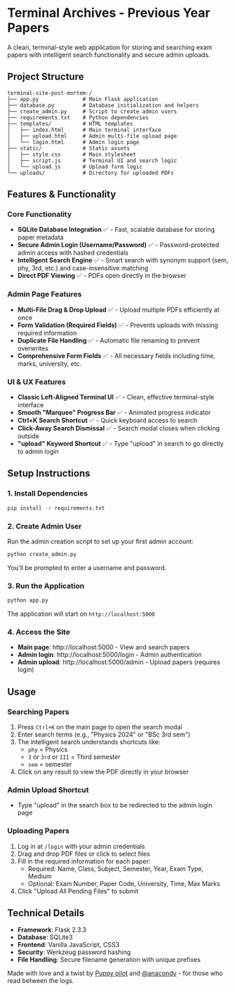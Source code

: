 # Terminal Archives - Previous Year Papers

A clean, terminal-style web application for storing and searching exam papers with intelligent search functionality and secure admin uploads.

## Project Structure

```
terminal-site-post-mortem-/
├── app.py              # Main Flask application
├── database.py         # Database initialization and helpers
├── create_admin.py     # Script to create admin users
├── requirements.txt    # Python dependencies
├── templates/          # HTML templates
│   ├── index.html      # Main terminal interface
│   ├── upload.html     # Admin multi-file upload page
│   └── login.html      # Admin login page
├── static/             # Static assets
│   ├── style.css       # Main stylesheet
│   ├── script.js       # Terminal UI and search logic
│   └── upload.js       # Upload form logic
└── uploads/            # Directory for uploaded PDFs
```

## Features & Functionality

### Core Functionality
- **SQLite Database Integration** ✅ - Fast, scalable database for storing paper metadata
- **Secure Admin Login (Username/Password)** ✅ - Password-protected admin access with hashed credentials
- **Intelligent Search Engine** ✅ - Smart search with synonym support (sem, phy, 3rd, etc.) and case-insensitive matching
- **Direct PDF Viewing** ✅ - PDFs open directly in the browser

### Admin Page Features  
- **Multi-File Drag & Drop Upload** ✅ - Upload multiple PDFs efficiently at once
- **Form Validation (Required Fields)** ✅ - Prevents uploads with missing required information
- **Duplicate File Handling** ✅ - Automatic file renaming to prevent overwrites
- **Comprehensive Form Fields** ✅ - All necessary fields including time, marks, university, etc.

### UI & UX Features
- **Classic Left-Aligned Terminal UI** ✅ - Clean, effective terminal-style interface
- **Smooth "Marquee" Progress Bar** ✅ - Animated progress indicator
- **Ctrl+K Search Shortcut** ✅ - Quick keyboard access to search
- **Click-Away Search Dismissal** ✅ - Search modal closes when clicking outside
- **"upload" Keyword Shortcut** ✅ - Type "upload" in search to go directly to admin login

## Setup Instructions

### 1. Install Dependencies

```bash
pip install -r requirements.txt
```

### 2. Create Admin User

Run the admin creation script to set up your first admin account:

```bash
python create_admin.py
```

You'll be prompted to enter a username and password.

### 3. Run the Application

```bash
python app.py
```

The application will start on `http://localhost:5000`

### 4. Access the Site

- **Main page**: http://localhost:5000 - View and search papers
- **Admin login**: http://localhost:5000/login - Admin authentication
- **Admin upload**: http://localhost:5000/admin - Upload papers (requires login)

## Usage

### Searching Papers
1. Press `Ctrl+K` on the main page to open the search modal
2. Enter search terms (e.g., "Physics 2024" or "BSc 3rd sem")
3. The intelligent search understands shortcuts like:
   - `phy` = Physics
   - `3` or `3rd` or `III` = Third semester
   - `sem` = semester
4. Click on any result to view the PDF directly in your browser

### Admin Upload Shortcut
- Type "upload" in the search box to be redirected to the admin login page

### Uploading Papers
1. Log in at `/login` with your admin credentials
2. Drag and drop PDF files or click to select files
3. Fill in the required information for each paper:
   - Required: Name, Class, Subject, Semester, Year, Exam Type, Medium
   - Optional: Exam Number, Paper Code, University, Time, Max Marks
4. Click "Upload All Pending Files" to submit

## Technical Details

- **Framework**: Flask 2.3.3
- **Database**: SQLite3
- **Frontend**: Vanilla JavaScript, CSS3
- **Security**: Werkzeug password hashing
- **File Handling**: Secure filename generation with unique prefixes

Made with love and a twist by [Puppy pilot](https://github.com/copilot) and [@anacondy](https://github.com/anacondy) - for those who read between the logs.
